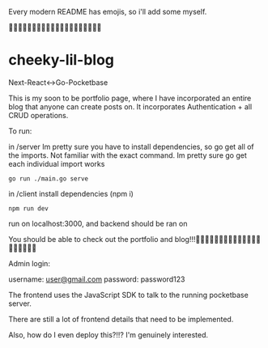 Every modern README has emojis, so i'll add some myself.

🐐🥇🥳🎊🐐🥇🥳🎊🐐🥇🥳🎊🐐🥇🥳🎊🐐🥇🥳🎊

# cheeky-lil-blog
Next-React&lt;->Go-Pocketbase

This is my soon to be portfolio page, where I have incorporated an entire blog that anyone can create posts on. It incorporates Authentication + all CRUD operations.

To run:


in /server
Im pretty sure you have to install dependencies, so go get all of the imports. Not familiar with the exact command. Im pretty sure go get each individual import works
```
go run ./main.go serve
```



in /client
install dependencies (npm i)
```
npm run dev
```
run on localhost:3000, and backend should be ran on

You should be able to check out the portfolio and blog!!!🐐🥇🥳🎊🐐🥇🥳🎊🐐🥇🥳🎊🐐🥇🥳🎊🐐🥇🥳🎊

Admin login:

username: user@gmail.com
password: password123

The frontend uses the JavaScript SDK to talk to the running pocketbase server.

There are still a lot of frontend details that need to be implemented.

Also, how do I even deploy this?!!? I'm genuinely interested.


